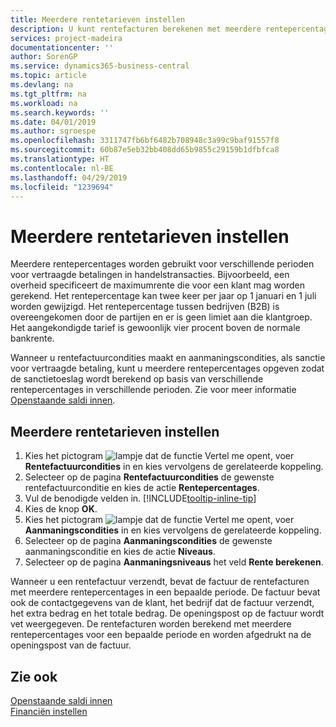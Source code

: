```yaml
---
title: Meerdere rentetarieven instellen
description: U kunt rentefacturen berekenen met meerdere rentepercentages voor een bepaalde periode. De renteberekening is voor alle financiële kosten soortgelijk, met alleen variatie alleen in het rentepercentage voor een specifieke periode.
services: project-madeira
documentationcenter: ''
author: SorenGP
ms.service: dynamics365-business-central
ms.topic: article
ms.devlang: na
ms.tgt_pltfrm: na
ms.workload: na
ms.search.keywords: ''
ms.date: 04/01/2019
ms.author: sgroespe
ms.openlocfilehash: 3311747fb6bf6482b708948c3a99c9baf91557f8
ms.sourcegitcommit: 60b87e5eb32bb408dd65b9855c29159b1dfbfca8
ms.translationtype: HT
ms.contentlocale: nl-BE
ms.lasthandoff: 04/29/2019
ms.locfileid: "1239694"
---
```

# <a name="set-up-multiple-interest-rates"></a>Meerdere rentetarieven instellen
Meerdere rentepercentages worden gebruikt voor verschillende perioden voor vertraagde betalingen in handelstransacties. Bijvoorbeeld, een overheid specificeert de maximumrente die voor een klant mag worden gerekend. Het rentepercentage kan twee keer per jaar op 1 januari en 1 juli worden gewijzigd. Het rentepercentage tussen bedrijven (B2B) is overeengekomen door de partijen en er is geen limiet aan die klantgroep. Het aangekondigde tarief is gewoonlijk vier procent boven de normale bankrente.

Wanneer u rentefactuurcondities maakt en aanmaningscondities, als sanctie voor vertraagde betaling, kunt u meerdere rentepercentages opgeven zodat de sanctietoeslag wordt berekend op basis van verschillende rentepercentages in verschillende perioden. Zie voor meer informatie [Openstaande saldi innen](receivables-collect-outstanding-balances.md).

## <a name="to-set-up-multiple-interest-rates"></a>Meerdere rentetarieven instellen  
1.  Kies het pictogram ![lampje dat de functie Vertel me opent](media/ui-search/search_small.png "Vertel me wat u wilt doen"), voer **Rentefactuurcondities** in en kies vervolgens de gerelateerde koppeling.  
2.  Selecteer op de pagina **Rentefactuurcondities** de gewenste rentefactuurconditie en kies de actie **Rentepercentages**.  
3.  Vul de benodigde velden in. [!INCLUDE[tooltip-inline-tip](includes/tooltip-inline-tip_md.md)]
4.  Kies de knop **OK**.  
5.  Kies het pictogram ![lampje dat de functie Vertel me opent](media/ui-search/search_small.png "Vertel me wat u wilt doen"), voer **Aanmaningscondities** in en kies vervolgens de gerelateerde koppeling.  
6.  Selecteer op de pagina **Aanmaningscondities** de gewenste aanmaningsconditie en kies de actie **Niveaus**.  
7.  Selecteer op de pagina **Aanmaningsniveaus** het veld **Rente berekenen**.  

Wanneer u een rentefactuur verzendt, bevat de factuur de rentefacturen met meerdere rentepercentages in een bepaalde periode. De factuur bevat ook de contactgegevens van de klant, het bedrijf dat de factuur verzendt, het extra bedrag en het totale bedrag. De openingspost op de factuur wordt vet weergegeven. De rentefacturen worden berekend met meerdere rentepercentages voor een bepaalde periode en worden afgedrukt na de openingspost van de factuur.  

## <a name="see-also"></a>Zie ook  
[Openstaande saldi innen](receivables-collect-outstanding-balances.md)  
[Financiën instellen](finance-setup-finance.md)
